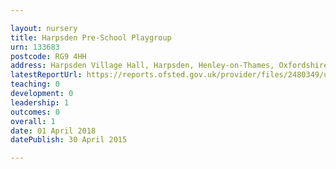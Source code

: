 ```yaml
---

layout: nursery
title: Harpsden Pre-School Playgroup
urn: 133683
postcode: RG9 4HH
address: Harpsden Village Hall, Harpsden, Henley-on-Thames, Oxfordshire, RG9 4HH
latestReportUrl: https://reports.ofsted.gov.uk/provider/files/2480349/urn/133683.pdf
teaching: 0
development: 0
leadership: 1
outcomes: 0
overall: 1
date: 01 April 2018 
datePublish: 30 April 2015

---
```

